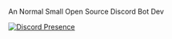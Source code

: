 An Normal Small Open Source Discord Bot Dev

[![Discord Presence](https://lanyard.cnrad.dev/api/:id)](https://discord.com/users/869148583708983306)
